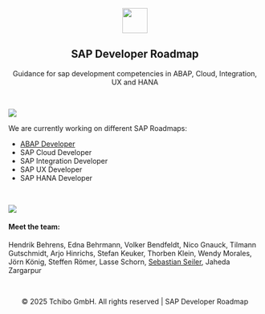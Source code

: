 <p align="center">
  <a href="https://tchibo.com/"><img src="https://www.tchibo.com/media/pages/de/de/9914b45c48-1713344208/tchibo_logo-hor_gold-light_srgb.svg" height="50"></a>
  <h2 align="center">SAP Developer Roadmap</h3>
  <p align="center">Guidance for sap development competencies in ABAP, Cloud, Integration, UX and HANA</p>
</p>

<br>

![](https://i.imgur.com/waxVImv.png)

<p>
We are currently working on different SAP Roadmaps:
  <ul>
    <li><a href="https://roadmap.sh/r/abap-developer-yatfg">ABAP Developer</a></li>
    <li>SAP Cloud Developer</li>
    <li>SAP Integration Developer</li>
    <li>SAP UX Developer</li>
    <li>SAP HANA Developer</li>
  </ul>
</p>

<br>

![](https://i.imgur.com/waxVImv.png)

<p>
  <h4>Meet the team:</h4>
    Hendrik Behrens, Edna Behrmann, Volker Bendfeldt, Nico Gnauck, Tilmann Gutschmidt, Arjo Hinrichs, Stefan Keuker, Thorben Klein, Wendy Morales,   Jörn König, Steffen Römer, Lasse Schorn, <a href="https://github.com/seilerse">Sebastian Seiler</a>, Jaheda Zargarpur
</p>

<br>

<p align="center">
  © 2025 Tchibo GmbH. All rights reserved | SAP Developer Roadmap
</p>
